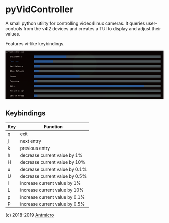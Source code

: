 # pyVidController

A small python utility for controlling video4linux cameras.
It queries user-controls from the v4l2 devices and creates a TUI to display and adjust their values.

Features vi-like keybindings.

![](img/shot.png)

## Keybindings

| Key | Function                       |
|-----|--------------------------------|
| q   | exit                           |
| j   | next entry                     |
| k   | previous entry                 |
| h   | decrease current value by 1%   |
| H   | decrease current value by 10%  |
| u   | decrease current value by 0.1% |
| U   | decrease current value by 0.5% |
| l   | increase current value by 1%   |
| L   | increase current value by 10%  |
| p   | increase current value by 0.1% |
| P   | increase current value by 0.5% |

(c) 2018-2019 [Antmicro](https://antmicro.com)
